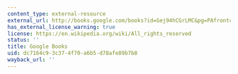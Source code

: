 ```yaml
---
content_type: external-resource
external_url: http://books.google.com/books?id=Gej94hCGrLMC&pg=PAfrontcover
has_external_license_warning: true
license: https://en.wikipedia.org/wiki/All_rights_reserved
status: ''
title: Google Books
uid: dc7164c9-3c37-4f70-a6b5-d78afe89b7b8
wayback_url: ''
---
```

